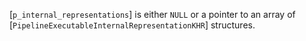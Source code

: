 [`p_internal_representations`] is either `NULL` or a pointer to an array
of [`PipelineExecutableInternalRepresentationKHR`] structures.